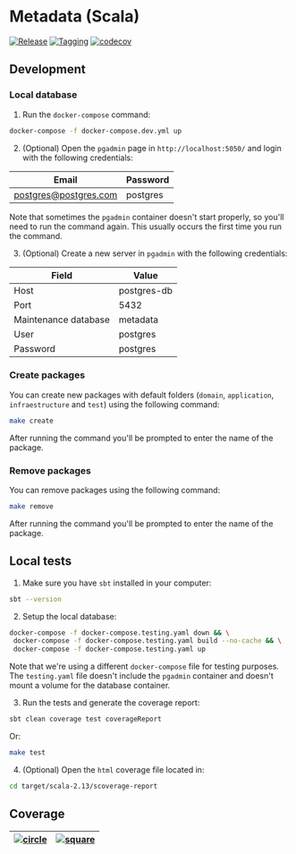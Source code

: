 # Metadata (Scala)

[![Release](https://github.com/hawks-atlanta/metadata-scala/actions/workflows/release.yaml/badge.svg?branch=main)](https://github.com/hawks-atlanta/metadata-scala/actions/workflows/release.yaml)
[![Tagging](https://github.com/hawks-atlanta/metadata-scala/actions/workflows/tagging.yaml/badge.svg?branch=dev)](https://github.com/hawks-atlanta/metadata-scala/actions/workflows/tagging.yaml)
[![codecov](https://codecov.io/gh/hawks-atlanta/metadata-scala/graph/badge.svg?token=M9CJCEEIBK)](https://codecov.io/gh/hawks-atlanta/metadata-scala)

## Development

### Local database

1. Run the `docker-compose` command: 

```bash
docker-compose -f docker-compose.dev.yml up
```

2. (Optional) Open the `pgadmin` page in `http://localhost:5050/` and login with the following credentials:

| Email                 | Password |
| --------------------- | -------- |
| postgres@postgres.com | postgres |

Note that sometimes the `pgadmin` container doesn't start properly, so you'll need to run the command again. This usually occurs the first time you run the command.

3. (Optional) Create a new server in `pgadmin` with the following credentials:

| Field                | Value       |
|----------------------|-------------|
| Host                 | postgres-db |
| Port                 | 5432        |
| Maintenance database | metadata    |
| User                 | postgres    |
| Password             | postgres    |

### Create packages

You can create new packages with default folders (`domain`, `application`, `infraestructure` and `test`) using the following command:

```bash
make create
```

After running the command you'll be prompted to enter the name of the package.

### Remove packages

You can remove packages using the following command:

```bash
make remove
```

After running the command you'll be prompted to enter the name of the package.

## Local tests

1. Make sure you have `sbt` installed in your computer:

```bash
sbt --version
```

2. Setup the local database: 

```bash
docker-compose -f docker-compose.testing.yaml down && \
 docker-compose -f docker-compose.testing.yaml build --no-cache && \
 docker-compose -f docker-compose.testing.yaml up
```

Note that we're using a different `docker-compose` file for testing purposes. The `testing.yaml` file doesn't include the `pgadmin` container and doesn't mount a volume for the database container.

3. Run the tests and generate the coverage report:

```bash
sbt clean coverage test coverageReport
```

Or: 

```bash
make test
```

4. (Optional) Open the `html` coverage file located in:

```bash
cd target/scala-2.13/scoverage-report
```

## Coverage

| [![circle](https://codecov.io/gh/hawks-atlanta/metadata-scala/graphs/sunburst.svg?token=M9CJCEEIBK)](https://app.codecov.io/gh/hawks-atlanta/metadata-scala) | [![square](https://codecov.io/gh/hawks-atlanta/metadata-scala/graphs/tree.svg?token=M9CJCEEIBK)](https://app.codecov.io/gh/hawks-atlanta/metadata-scala) |
| ------------------------------------------------------------------------------------------------------------------------------------------------------------ | -------------------------------------------------------------------------------------------------------------------------------------------------------- |
